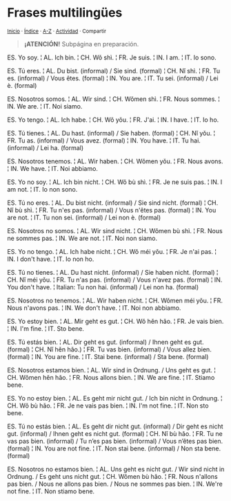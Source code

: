 # Frases multilingües
<sup>[Inicio](https://github.com/jucardus/jucardus.github.io/repo/blob/main/readme.md) · [Índice](https://github.com/jucardus/jucardus.github.io/repo/blob/main/indices/frases.md) · [A-Z](https://github.com/jucardus/jucardus.github.io/repo/blob/main/indices/alfabetico.md) · [Actividad](https://github.com/jucardus/jucardus.github.io/repo/blob/main/indices/actividad.md) · Compartir</sup>

> **¡ATENCIÓN!** Subpágina en preparación.

ES. Yo soy. ¦ AL. Ich bin. ¦ CH. Wǒ shì. ¦ FR. Je suis. ¦ IN. I am. ¦ IT. Io sono.

ES. Tú eres. ¦ AL. Du bist. (informal) / Sie sind. (formal) ¦ CH. Nǐ shì. ¦ FR. Tu es. (informal) / Vous êtes. (formal) ¦ IN. You are. ¦ IT. Tu sei. (informal) / Lei è. (formal)

ES. Nosotros somos. ¦ AL. Wir sind. ¦ CH. Wǒmen shì. ¦ FR. Nous sommes. ¦ IN. We are. ¦ IT. Noi siamo.

ES. Yo tengo. ¦ AL. Ich habe. ¦ CH. Wǒ yǒu. ¦ FR. J'ai. ¦ IN. I have. ¦ IT. Io ho.

ES. Tú tienes. ¦ AL. Du hast. (informal) / Sie haben. (formal) ¦ CH. Nǐ yǒu. ¦ FR. Tu as. (informal) / Vous avez. (formal) ¦ IN. You have. ¦ IT. Tu hai. (informal) / Lei ha. (formal)

ES. Nosotros tenemos. ¦ AL. Wir haben. ¦ CH. Wǒmen yǒu. ¦ FR. Nous avons. ¦ IN. We have. ¦ IT. Noi abbiamo.

ES. Yo no soy. ¦ AL. Ich bin nicht. ¦ CH. Wǒ bù shì. ¦ FR. Je ne suis pas. ¦ IN. I am not. ¦ IT. Io non sono.

ES. Tú no eres. ¦ AL. Du bist nicht. (informal) / Sie sind nicht. (formal) ¦ CH. Nǐ bù shì. ¦ FR. Tu n'es pas. (informal) / Vous n'êtes pas. (formal) ¦ IN. You are not. ¦ IT. Tu non sei. (informal) / Lei non è. (formal)

ES. Nosotros no somos. ¦ AL. Wir sind nicht. ¦ CH. Wǒmen bù shì. ¦ FR. Nous ne sommes pas. ¦ IN. We are not. ¦ IT. Noi non siamo.

ES. Yo no tengo. ¦ AL. Ich habe nicht. ¦ CH. Wǒ méi yǒu. ¦ FR. Je n'ai pas. ¦ IN. I don't have. ¦ IT. Io non ho.

ES. Tú no tienes. ¦ AL. Du hast nicht. (informal) / Sie haben nicht. (formal) ¦ CH. Nǐ méi yǒu. ¦ FR. Tu n'as pas. (informal) / Vous n'avez pas. (formal) ¦ IN. You don't have. ¦ Italian: Tu non hai. (informal) / Lei non ha. (formal)

ES. Nosotros no tenemos. ¦ AL. Wir haben nicht. ¦ CH. Wǒmen méi yǒu. ¦ FR. Nous n'avons pas. ¦ IN. We don't have. ¦ IT. Noi non abbiamo.

ES. Yo estoy bien. ¦ AL. Mir geht es gut. ¦ CH. Wǒ hěn hǎo. ¦ FR. Je vais bien. ¦ IN. I'm fine. ¦ IT. Sto bene.

ES. Tú estás bien. ¦ AL. Dir geht es gut. (informal) / Ihnen geht es gut. (formal) ¦ CH. Nǐ hěn hǎo.) ¦ FR. Tu vas bien. (informal) / Vous allez bien. (formal) ¦ IN. You are fine. ¦ IT. Stai bene. (informal) / Sta bene. (formal)

ES. Nosotros estamos bien. ¦ AL. Wir sind in Ordnung. / Uns geht es gut. ¦ CH. Wǒmen hěn hǎo. ¦ FR. Nous allons bien. ¦ IN. We are fine. ¦ IT. Stiamo bene.

ES. Yo no estoy bien. ¦ AL. Es geht mir nicht gut. / Ich bin nicht in Ordnung. ¦ CH. Wǒ bù hǎo. ¦ FR. Je ne vais pas bien. ¦ IN. I'm not fine. ¦ IT. Non sto bene.

ES. Tú no estás bien. ¦ AL. Es geht dir nicht gut. (informal) / Dir geht es nicht gut. (informal) / Ihnen geht es nicht gut. (formal) ¦ CH. Nǐ bù hǎo. ¦ FR. Tu ne vas pas bien. (informal) / Tu n’es pas bien. (informal) / Vous n’êtes pas bien. (formal) ¦ IN. You are not fine. ¦ IT. Non stai bene. (informal) / Non sta bene. (formal)

ES. Nosotros no estamos bien. ¦ AL. Uns geht es nicht gut. / Wir sind nicht in Ordnung. / Es geht uns nicht gut. ¦ CH. Wǒmen bù hǎo. ¦ FR. Nous n'allons pas bien. / Nous ne allons pas bien. / Nous ne sommes pas bien. ¦ IN. We're not fine. ¦ IT. Non stiamo bene.
